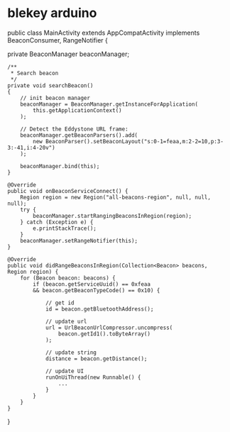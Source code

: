 # blekey arduino


public class MainActivity extends AppCompatActivity
implements BeaconConsumer, RangeNotifier {

private BeaconManager beaconManager;


    /**
     * Search beacon
     */
    private void searchBeacon()
    {
        // init beacon manager
        beaconManager = BeaconManager.getInstanceForApplication(
            this.getApplicationContext()
        );

        // Detect the Eddystone URL frame:
        beaconManager.getBeaconParsers().add(
            new BeaconParser().setBeaconLayout("s:0-1=feaa,m:2-2=10,p:3-3:-41,i:4-20v")
        );

        beaconManager.bind(this);
    }

    @Override
    public void onBeaconServiceConnect() {
        Region region = new Region("all-beacons-region", null, null, null);
        try {
            beaconManager.startRangingBeaconsInRegion(region);
        } catch (Exception e) {
            e.printStackTrace();
        }
        beaconManager.setRangeNotifier(this);
    }

    @Override
    public void didRangeBeaconsInRegion(Collection<Beacon> beacons,
    Region region) {
        for (Beacon beacon: beacons) {
            if (beacon.getServiceUuid() == 0xfeaa
            && beacon.getBeaconTypeCode() == 0x10) {

                // get id
                id = beacon.getBluetoothAddress();

                // update url
                url = UrlBeaconUrlCompressor.uncompress(
                    beacon.getId1().toByteArray()
                );

                // update string
                distance = beacon.getDistance();

                // update UI
                runOnUiThread(new Runnable() {
                    ...
                }
            }
        }
    }
}